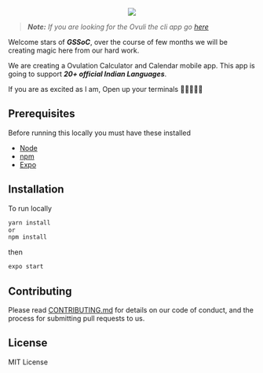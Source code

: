 <p align="center">
 <img src="https://user-images.githubusercontent.com/3650216/75360727-3dbbf900-58dc-11ea-9a59-d881bbf0c61a.png"/>
</p>

> ***Note:*** *If you are looking for the Ovuli the cli app go [here](https://github.com/teamxenox/ovuli-cli)*

Welcome stars of ***GSSoC***, over the course of few months we will be creating magic here from our hard work. 

We are creating a Ovulation Calculator and Calendar mobile app. This app is going to support ***20+ official Indian Languages***.

If you are as excited as I am, Open up your terminals 👩🏻‍💻💪🏽

## Prerequisites

Before running this locally you must have these installed

- [Node](https://nodejs.org/)
- [npm](https://www.npmjs.com/)
- [Expo](https://reactnative.dev/docs/getting-started)

## Installation
To run locally

```sh
yarn install
or 
npm install
```
then 

```sh
expo start
```
## Contributing

Please read [CONTRIBUTING.md](https://github.com/sarthology/ovuli/blob/master/CONTRIBUTING.md) for details on our code of conduct, and the process for submitting pull requests to us.

## License

MIT License
